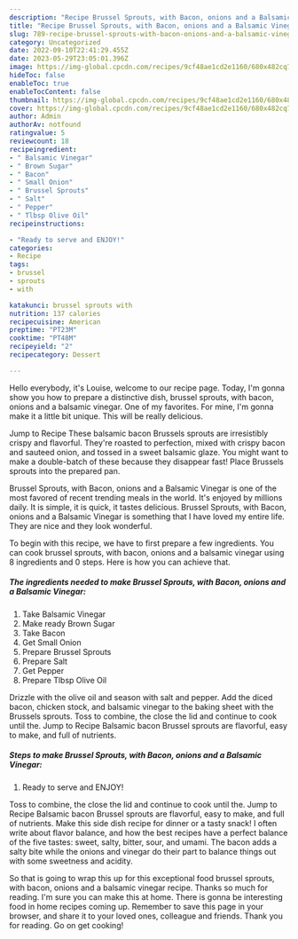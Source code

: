 ```yaml
---
description: "Recipe Brussel Sprouts, with Bacon, onions and a Balsamic Vinegar yang Very Delicious}"
title: "Recipe Brussel Sprouts, with Bacon, onions and a Balsamic Vinegar yang Very Delicious}"
slug: 789-recipe-brussel-sprouts-with-bacon-onions-and-a-balsamic-vinegar-yang-very-delicious
category: Uncategorized
date: 2022-09-10T22:41:29.455Z
date: 2023-05-29T23:05:01.396Z
image: https://img-global.cpcdn.com/recipes/9cf48ae1cd2e1160/680x482cq70/brussel-sprouts-with-bacon-onions-and-a-balsamic-vinegar-recipe-main-photo.jpg
hideToc: false
enableToc: true
enableTocContent: false
thumbnail: https://img-global.cpcdn.com/recipes/9cf48ae1cd2e1160/680x482cq70/brussel-sprouts-with-bacon-onions-and-a-balsamic-vinegar-recipe-main-photo.jpg
cover: https://img-global.cpcdn.com/recipes/9cf48ae1cd2e1160/680x482cq70/brussel-sprouts-with-bacon-onions-and-a-balsamic-vinegar-recipe-main-photo.jpg
author: Admin
authorAv: notfound
ratingvalue: 5
reviewcount: 18
recipeingredient:
- " Balsamic Vinegar"
- " Brown Sugar"
- " Bacon"
- " Small Onion"
- " Brussel Sprouts"
- " Salt"
- " Pepper"
- " Tlbsp Olive Oil"
recipeinstructions:

- "Ready to serve and ENJOY!"
categories:
- Recipe
tags:
- brussel
- sprouts
- with

katakunci: brussel sprouts with 
nutrition: 137 calories
recipecuisine: American
preptime: "PT23M"
cooktime: "PT48M"
recipeyield: "2"
recipecategory: Dessert

---
```



Hello everybody, it's Louise, welcome to our recipe page. Today, I'm gonna show you how to prepare a distinctive dish, brussel sprouts, with bacon, onions and a balsamic vinegar. One of my favorites. For mine, I'm gonna make it a little bit unique. This will be really delicious.

Jump to Recipe These balsamic bacon Brussels sprouts are irresistibly crispy and flavorful. They&#39;re roasted to perfection, mixed with crispy bacon and sauteed onion, and tossed in a sweet balsamic glaze. You might want to make a double-batch of these because they disappear fast! Place Brussels sprouts into the prepared pan.

Brussel Sprouts, with Bacon, onions and a Balsamic Vinegar is one of the most favored of recent trending meals in the world. It's enjoyed by millions daily. It is simple, it is quick, it tastes delicious. Brussel Sprouts, with Bacon, onions and a Balsamic Vinegar is something that I have loved my entire life. They are nice and they look wonderful.


To begin with this recipe, we have to first prepare a few ingredients. You can cook brussel sprouts, with bacon, onions and a balsamic vinegar using 8 ingredients and 0 steps. Here is how you can achieve that.

<!--inarticleads1-->

##### The ingredients needed to make Brussel Sprouts, with Bacon, onions and a Balsamic Vinegar:

1. Take  Balsamic Vinegar
1. Make ready  Brown Sugar
1. Take  Bacon
1. Get  Small Onion
1. Prepare  Brussel Sprouts
1. Prepare  Salt
1. Get  Pepper
1. Prepare  Tlbsp Olive Oil


Drizzle with the olive oil and season with salt and pepper. Add the diced bacon, chicken stock, and balsamic vinegar to the baking sheet with the Brussels sprouts. Toss to combine, the close the lid and continue to cook until the. Jump to Recipe Balsamic bacon Brussel sprouts are flavorful, easy to make, and full of nutrients. 

<!--inarticleads2-->

##### Steps to make Brussel Sprouts, with Bacon, onions and a Balsamic Vinegar:


1. Ready to serve and ENJOY!

Toss to combine, the close the lid and continue to cook until the. Jump to Recipe Balsamic bacon Brussel sprouts are flavorful, easy to make, and full of nutrients. Make this side dish recipe for dinner or a tasty snack! I often write about flavor balance, and how the best recipes have a perfect balance of the five tastes: sweet, salty, bitter, sour, and umami. The bacon adds a salty bite while the onions and vinegar do their part to balance things out with some sweetness and acidity. 

So that is going to wrap this up for this exceptional food brussel sprouts, with bacon, onions and a balsamic vinegar recipe. Thanks so much for reading. I'm sure you can make this at home. There is gonna be interesting food in home recipes coming up. Remember to save this page in your browser, and share it to your loved ones, colleague and friends. Thank you for reading. Go on get cooking!
